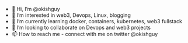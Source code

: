 - 👋 Hi, I’m @okishguy
- 👀 I’m interested in web3, Devops, Linux, blogging 
- 🌱 I’m currently learning docker, containers, kubernetes, web3 fullstack
- 💞️ I’m looking to collaborate on Devops and web3 projects
- 📫 How to reach me - connect with me on twitter @okishguy

<!---
Accutie/Accutie is a ✨ special ✨ repository because its `README.md` (this file) appears on your GitHub profile.
You can click the Preview link to take a look at your changes.
--->
